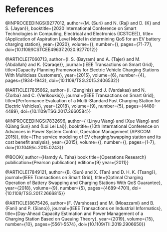 # References

@INPROCEEDINGS{9277012,
  author={M. {Suri} and N. {Raj} and D. {K} and S. {Jayan}},
  booktitle={2020 International Conference on Smart Technologies in Computing, Electrical and Electronics (ICSTCEE)}, 
  title={Application of Aspiration Level Model in determining QoS for an EV battery charging station}, 
  year={2020},
  volume={},
  number={},
  pages={71-77},
  doi={10.1109/ICSTCEE49637.2020.9277012}}

@ARTICLE{7060713,
  author={I. S. {Bayram} and A. {Tajer} and M. {Abdallah} and K. {Qaraqe}},
  journal={IEEE Transactions on Smart Grid}, 
  title={Capacity Planning Frameworks for Electric Vehicle Charging Stations With Multiclass Customers}, 
  year={2015},
  volume={6},
  number={4},
  pages={1934-1943},
  doi={10.1109/TSG.2015.2406532}}

@ARTICLE{7835662,
  author={I. {Zenginis} and J. {Vardakas} and N. {Zorba} and C. {Verikoukis}},
  journal={IEEE Transactions on Smart Grid}, 
  title={Performance Evaluation of a Multi-Standard Fast Charging Station for Electric Vehicles}, 
  year={2018},
  volume={9},
  number={5},
  pages={4480-4489},
  doi={10.1109/TSG.2017.2660584}}

@INPROCEEDINGS{7832696,
  author={ {Linyu Wang} and  {Xue Wang} and  {Qiang Sun} and  {Loi Lei Lai}},
  booktitle={10th International Conference on Advances in Power System Control, Operation   Management (APSCOM 2015)}, 
  title={The service modeling of EV charging/swapping station and its cost benefit analysis}, 
  year={2015},
  volume={},
  number={},
  pages={1-7},
  doi={10.1049/ic.2015.0243}}
  
  @BOOK{
  author={Hamdy A. Taha}
  book title={Operations Research}
  pubilication={Pearson publication}
  edition={9}
  year={2011}}

@ARTICLE{7849121,
  author={B. {Sun} and X. {Tan} and D. H. K. {Tsang}},
  journal={IEEE Transactions on Smart Grid}, 
  title={Optimal Charging Operation of Battery Swapping and Charging Stations With QoS Guarantee}, 
  year={2018},
  volume={9},
  number={5},
  pages={4689-4701},
  doi={10.1109/TSG.2017.2666815}}

@ARTICLE{8675426,
  author={F. {Varshosaz} and M. {Moazzami} and B. {Fani} and P. {Siano}},
  journal={IEEE Transactions on Industrial Informatics}, 
  title={Day-Ahead Capacity Estimation and Power Management of a Charging Station Based on Queuing Theory}, 
  year={2019},
  volume={15},
  number={10},
  pages={5561-5574},
  doi={10.1109/TII.2019.2906650}}
